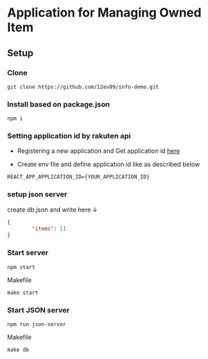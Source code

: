 # Application for Managing Owned Item

## Setup

### Clone
```
git clone https://github.com/12ev09/info-demo.git
```

### Install based on package.json
```
npm i
```

### Setting application id by rakuten api

- Registering a new application and Get application id  [here](https://webservice.rakuten.co.jp/app/create)

- Create env file and define application id like as described below
``` 
REACT_APP_APPLICATION_ID={YOUR_APPLICATION_ID}
```

### setup json server
create db.json and write here ↓
``` json
{
        "items": []
}
```

### Start server
```
npm start
```
Makefile
```
make start
```

### Start JSON server
```
npm run json-server
```

Makefile
```
make db
```